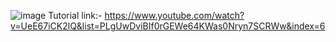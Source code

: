 ![image](https://user-images.githubusercontent.com/83713146/134699652-717e4221-a167-45e2-bb75-f118fee27f37.png)
Tutorial link:- https://www.youtube.com/watch?v=UeE67iCK2lQ&list=PLgUwDviBIf0rGEWe64KWas0Nryn7SCRWw&index=6
